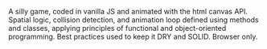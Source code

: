 A silly game, coded in vanilla JS and animated with the html canvas API. Spatial logic, collision detection, and animation loop defined using methods and classes, applying principles of functional and object-oriented programming. Best practices used to keep it DRY and SOLID. Browser only.
